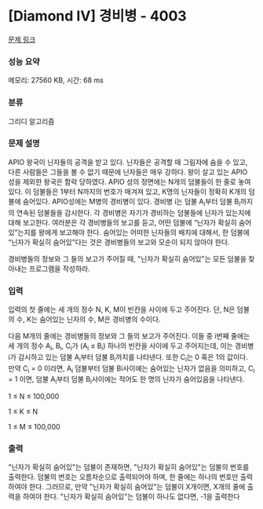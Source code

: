 # [Diamond IV] 경비병 - 4003 

[문제 링크](https://www.acmicpc.net/problem/4003) 

### 성능 요약

메모리: 27560 KB, 시간: 68 ms

### 분류

그리디 알고리즘

### 문제 설명

<p>
	APIO 왕국이 닌자들의 공격을 받고 있다. 닌자들은 공격할 때 그림자에 숨을 수 있고, 다른 사람들은 그들을 볼 수 없기 때문에 닌자들은 매우 강하다. 왕이 살고 있는 APIO 성을 제외한 왕국은 함락 당하였다. APIO 성의 정면에는 N개의 덤불들이 한 줄로 놓여있다. 이 덤불들은 1부터 N까지의 번호가 매겨져 있고, K명의 닌자들이 정확히 K개의 덤불에 숨어있다. APIO성에는 M병의 경비병이 있다. 경비병 i는 덤불 A<sub>i</sub>부터 덤불 B<sub>i</sub>까지의 연속된 덤불들을 감시한다. 각 경비병은 자기가 경비하는 덤불들에 닌자가 있는지에 대해 보고한다. 여러분은 각 경비병들의 보고를 듣고, 어떤 덤불에 “닌자가 확실히 숨어있”는지를 왕에게 보고해야 한다. 숨어있는 어떠한 닌자들의 배치에 대해서, 한 덤불에 “닌자가 확실히 숨어있”다는 것은 경비병들의 보고와 모순이 되지 않아야 한다.</p>
<p>
	경비병들의 정보와 그 들의 보고가 주어질 때, "닌자가 확실히 숨어있"는 모든 덤불을 찾아내는 프로그램을 작성하라.</p>

### 입력 

 <p>
	입력의 첫 줄에는 세 개의 정수 N, K, M이 빈칸을 사이에 두고 주어진다. 단, N은 덤불의 수, K는 숨어있는 닌자의 수, M은 경비병의 수이다.</p>

<p>
	다음 M개의 줄에는 경비병들의 정보와 그 들의 보고가 주어진다. 이들 중 i번째 줄에는 세 개의 정수 A<sub>i</sub>, B<sub>i</sub>, C<sub>i</sub>가 (A<sub>i</sub> ≤ B<sub>i</sub>) 하나의 빈칸을 사이에 두고 주어지는데, 이는 경비병 i가 감시하고 있는 덤불 A<sub>i</sub>부터 덤불 B<sub>i</sub>까지를 나타낸다. 또한 C<sub>i</sub>는 0 혹은 1의 값이다. 만약 C<sub>i</sub> = 0 이라면, A<sub>i</sub> 덤불부터 덤불 Bi사이에는 숨어있는 닌자가 없음을 의미하고, C<sub>i</sub> = 1 이면, 덤불 A<sub>i</sub>부터 덤불 B<sub>i</sub>사이에는 적어도 한 명의 닌자가 숨어있음을 나타낸다.</p>

<p>
	</p><p>
		1 ≤ N ≤ 100,000</p>
	<p>
		1 ≤ K ≤ N</p>
	<p>
		1 ≤ M ≤ 100,000</p>
<p></p>

### 출력 

 <p>
	"닌자가 확실히 숨어있"는 덤불이 존재하면, "닌자가 확실히 숨어있"는 덤불의 번호를 출력한다. 덤불의 번호는 오름차순으로 출력되어야 하며, 한 줄에는 하나의 번호만 출력하여야 한다. 그러므로, 만약 "닌자가 확실히 숨어있"는 덤불이 X개이면, X개의 줄에 출력을 하여야 한다. "닌자가 확실히 숨어있"는 덤불이 하나도 없다면, -1을 출력한다</p>

